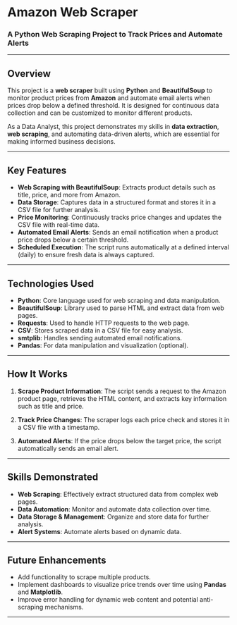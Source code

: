 # Amazon Web Scraper 

### A Python Web Scraping Project to Track Prices and Automate Alerts

---

## Overview

This project is a **web scraper** built using **Python** and **BeautifulSoup** to monitor product prices from **Amazon** and automate email alerts when prices drop below a defined threshold. It is designed for continuous data collection and can be customized to monitor different products.

As a Data Analyst, this project demonstrates my skills in **data extraction**, **web scraping**, and automating data-driven alerts, which are essential for making informed business decisions.

---

## Key Features

- **Web Scraping with BeautifulSoup**: Extracts product details such as title, price, and more from Amazon.
- **Data Storage**: Captures data in a structured format and stores it in a CSV file for further analysis.
- **Price Monitoring**: Continuously tracks price changes and updates the CSV file with real-time data.
- **Automated Email Alerts**: Sends an email notification when a product price drops below a certain threshold.
- **Scheduled Execution**: The script runs automatically at a defined interval (daily) to ensure fresh data is always captured.

---

## Technologies Used

- **Python**: Core language used for web scraping and data manipulation.
- **BeautifulSoup**: Library used to parse HTML and extract data from web pages.
- **Requests**: Used to handle HTTP requests to the web page.
- **CSV**: Stores scraped data in a CSV file for easy analysis.
- **smtplib**: Handles sending automated email notifications.
- **Pandas**: For data manipulation and visualization (optional).

---

## How It Works

1. **Scrape Product Information**: The script sends a request to the Amazon product page, retrieves the HTML content, and extracts key information such as title and price.

2. **Track Price Changes**: The scraper logs each price check and stores it in a CSV file with a timestamp.

3. **Automated Alerts**: If the price drops below the target price, the script automatically sends an email alert.

---

## Skills Demonstrated

- **Web Scraping**: Effectively extract structured data from complex web pages.
- **Data Automation**: Monitor and automate data collection over time.
- **Data Storage & Management**: Organize and store data for further analysis.
- **Alert Systems**: Automate alerts based on dynamic data.

---

## Future Enhancements

- Add functionality to scrape multiple products.
- Implement dashboards to visualize price trends over time using **Pandas** and **Matplotlib**.
- Improve error handling for dynamic web content and potential anti-scraping mechanisms.

---

